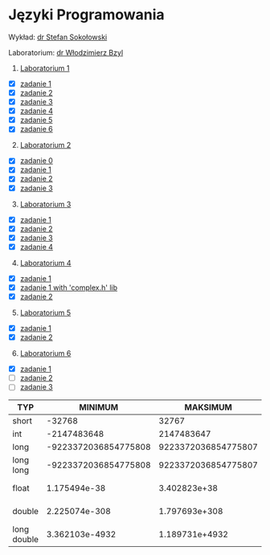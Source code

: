 # Języki Programowania

Wykład: [dr Stefan Sokołowski](http://sigma.ug.edu.pl/~stefan/Dydaktyka/JezProg)

Laboratorium: [dr Włodzimierz Bzyl](http://wbzyl.inf.ug.edu.pl/c)

1. [Laboratorium 1](lab1)
  * [x] [zadanie 1](lab1/zad1.c)
  * [x] [zadanie 2](lab1/zad2.c)
  * [x] [zadanie 3](lab1/zad3.c)
  * [x] [zadanie 4](lab1/zad4.c)
  * [x] [zadanie 5](lab1/zad5.c)
  * [x] [zadanie 6](lab1/zad6.c)

2. [Laboratorium 2](lab2)

  * [x] [zadanie 0](lab2/zad0.c)
  * [x] [zadanie 1](lab2/zad1.c)
  * [x] [zadanie 2](lab2/zad2.c)
  * [x] [zadanie 3](lab2/zad3.c)

3. [Laboratorium 3](lab3)
  * [x] [zadanie 1](lab3/zad1.c)
  * [x] [zadanie 2](lab3/zad2.c)
  * [x] [zadanie 3](lab3/zad3.c)
  * [x] [zadanie 4](lab3/zad4.c)

4. [Laboratorium 4](lab4)
  * [x] [zadanie 1](lab4/zad1.c)
  * [x] [zadanie 1 with 'complex.h' lib](lab4/zad1_with_complexh.c)
  * [x] [zadanie 2](lab4/zad2.c)

5. [Laboratorium 5](lab5)
  * [x] [zadanie 1](lab5/zad1.c)
  * [x] [zadanie 2](lab5/zad2.c)

6. [Laboratorium 6](lab6)
  * [x] [zadanie 1](lab6/zad1.c)
  * [ ] [zadanie 2](lab6/zad2.c)
  * [ ] [zadanie 3](lab6/zad3.c)

|        TYP|             MINIMUM|            MAKSIMUM|      "ZIARNO"|"PRECYZJA"|WE/WY|ROZMIAR|
|-----------|--------------------|--------------------|--------------|----------|-----|-------|
|      short|              -32768|               32767|              |          | %i  |      2|
|        int|         -2147483648|          2147483647|              |          | %i  |      4|
|       long|-9223372036854775808| 9223372036854775807|              |          | %li |      8|
|  long long|-9223372036854775808| 9223372036854775807|              |          | %lli|      8|
|      float|        1.175494e-38|        3.402823e+38| 1.192093e-07 |         6| %e  |      4|
|     double|       2.225074e-308|       1.797693e+308| 2.220446e-16 |        15| %le |      8|
|long double|      3.362103e-4932|      1.189731e+4932| 1.084202e-19 |        18| %Le |     16|
